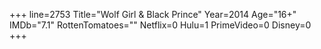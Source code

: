 +++
line=2753
Title="Wolf Girl & Black Prince"
Year=2014
Age="16+"
IMDb="7.1"
RottenTomatoes=""
Netflix=0
Hulu=1
PrimeVideo=0
Disney=0
+++


